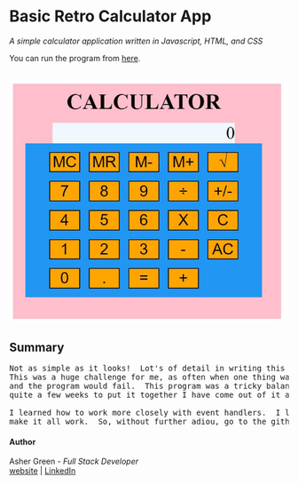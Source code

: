 # **Basic Retro Calculator App**

*A simple calculator application written in Javascript, HTML, and CSS*

You can run the program from [here](https://ashergreen82.github.io/Calculator-App/).
<br /><br />

![screenshot](/Images/Calculator%20Screen%20Shot.jpg)

## **Summary**

<pre>
Not as simple as it looks!  Lot's of detail in writing this program.  I spent a lot of time going through each element of the code line by line to get it to work.
This was a huge challenge for me, as often when one thing was fixed it broke something else.  Or when everything up until that point worked, I would add a new thing
and the program would fail.  This program was a tricky balancing act that tested my resolve as a programmer.  I learned quite a lot with this program and though it took me
quite a few weeks to put it together I have come out of it a much stronger an more capable programmer.

I learned how to work more closely with event handlers.  I learned how to debug in an event driven program, while getting lot's of practice working through the logic to
make it all work.  So, without further adiou, go to the github page, and enjoy!
</pre>

#### **Author**

Asher Green - *Full Stack Developer* \
[website](http://ashergreen.ca) | [LinkedIn](https://www.linkedin.com/in/asher-green-6a96551/)
